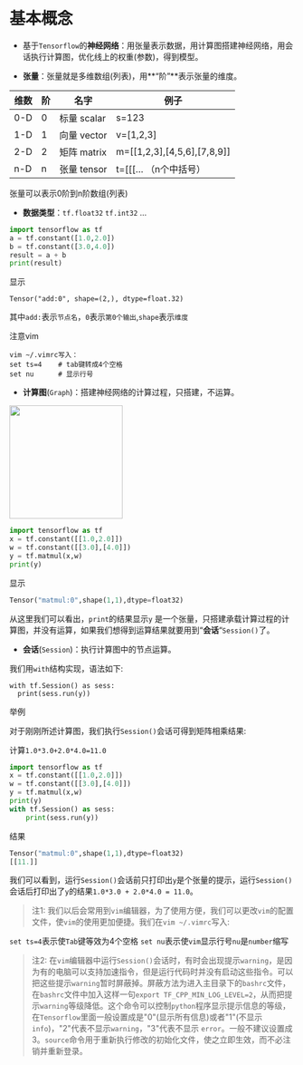 # 基本概念

* 基于`Tensorflow`的**神经网络**：用张量表示数据，用计算图搭建神经网络，用会话执行计算图，优化线上的权重(参数)，得到模型。


* **张量**：张量就是多维数组(列表)，用**“阶”**表示张量的维度。

| 维数 | 阶 | 名字 | 例子 |
| --- | --- | --- | --- |
| 0-D | 0 | 标量 scalar | s=123 |
| 1-D | 1 | 向量 vector | v=[1,2,3] |
| 2-D | 2 | 矩阵 matrix | m=[[1,2,3],[4,5,6],[7,8,9]] |
| n-D | n | 张量 tensor | t=[[[… （n个中括号） |

张量可以表示0阶到n阶数组(列表)

* **数据类型**：`tf.float32` `tf.int32` ...

```python
import tensorflow as tf
a = tf.constant([1.0,2.0])
b = tf.constant([3.0,4.0])
result = a + b
print(result)
```

显示

```
Tensor("add:0", shape=(2,), dtype=float.32)
```

其中`add:`表示`节点名`，`0`表示`第0个输出`,`shape`表示`维度`


注意vim

```
vim ~/.vimrc写入：
set ts=4    # tab键转成4个空格
set nu      # 显示行号
```

* **计算图**(`Graph`)：搭建神经网络的计算过程，只搭建，不运算。

<img src="http://ovhbzkbox.bkt.clouddn.com/2018-07-17-15318034642927.jpg" width="200"/>

```python
import tensorflow as tf
x = tf.constant([[1.0,2.0]])
w = tf.constant([[3.0],[4.0]])
y = tf.matmul(x,w)
print(y)
```

显示

```python
Tensor("matmul:0",shape(1,1),dtype=float32)
```

从这里我们可以看出，`print`的结果显示`y` 是一个张量，只搭建承载计算过程的计算图，并没有运算，如果我们想得到运算结果就要用到“**会话**“`Session()`了。

* **会话**(`Session`)：执行计算图中的节点运算。

我们用`with`结构实现，语法如下:

```
with tf.Session() as sess:
  print(sess.run(y))
```

举例

对于刚刚所述计算图，我们执行`Session()`会话可得到矩阵相乘结果:

计算`1.0*3.0+2.0*4.0=11.0`

```python
import tensorflow as tf
x = tf.constant([[1.0,2.0]])
w = tf.constant([[3.0],[4.0]])
y = tf.matmul(x,w)
print(y)
with tf.Session() as sess:
    print(sess.run(y))
```

结果

```python
Tensor("matmul:0",shape(1,1),dtype=float32)
[[11.]]
```

我们可以看到，运行`Session()`会话前只打印出`y`是个张量的提示，运行`Session()`会话后打印出了`y`的结果`1.0*3.0 + 2.0*4.0 = 11.0`。

> 注1: 我们以后会常用到`vim`编辑器，为了使用方便，我们可以更改`vim`的配置文件，使`vim`的使用更加便捷。我们在`vim ~/.vimrc`写入:
`set ts=4`表示使`Tab`键等效为4个空格`set nu`表示使`vim`显示行号`nu`是`number`缩写

>注2: 在`vim`编辑器中运行`Session()`会话时，有时会出现提示`warning`，是因为有的电脑可以支持加速指令，但是运行代码时并没有启动这些指令。可以把这些提示`warning`暂时屏蔽掉。屏蔽方法为进入主目录下的`bashrc`文件，在`bashrc`文件中加入这样一句`export TF_CPP_MIN_LOG_LEVEL=2`，从而把提示`warning`等级降低。这个命令可以控制`python`程序显示提示信息的等级，在`Tensorflow`里面一般设置成是"0"(显示所有信息)或者"1"(不显示`info`)，"2"代表不显示`warning`，"3"代表不显示 `error`。一般不建议设置成 3。`source`命令用于重新执行修改的初始化文件，使之立即生效，而不必注销并重新登录。


